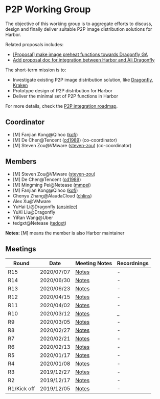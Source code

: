 # P2P Working Group

The objective of this working group is to aggregate efforts to discuss, design and finally deliver suitable P2P image distribution solutions for Harbor.

Related proposals includes:

- [[Proposal] make image preheat functions towards Dragonfly GA](https://github.com/goharbor/harbor/issues/7722)
- [Add proposal doc for integration between Harbor and Ali Dragonfly](https://github.com/goharbor/community/pull/13)

The short-term mission is to:

- Investigate existing P2P image distribution solution, like [Dragonfly](https://github.com/dragonflyoss/Dragonfly), [Kraken](https://github.com/uber/kraken)
- Prototype design of P2P distribution for Harbor
- Deliver the minimal set of P2P functions in Harbor

For more details, check the [P2P integration roadmap](https://docs.google.com/document/d/1Lc54kMXRi23dU_TDIljxEcmuN_gux6dqp6Rur7mCess/edit?usp=sharing).

## Coordinator
* [M] Fanjian Kong@Qihoo ([kofj](https://github.com/kofj))
* [M] De Chen@Tencent ([cd1989](https://github.com/cd1989)) (co-coordinator)
* [M] Steven Zou@VMware ([steven-zou](https://github.com/steven-zou)) (co-coordinator)

## Members

* [M] Steven Zou@VMware ([steven-zou](https://github.com/steven-zou))
* [M] De Chen@Tencent ([cd1989](https://github.com/cd1989))
* [M] Mingming Pei@Netease ([mmpei](https://github.com/mmpei))
* [M] Fanjian Kong@Qihoo ([kofj](https://github.com/kofj))
* Chenyu Zhang@AlaudaCloud ([chlins](https://github.com/chlins))
* Alex Xu@VMware
* YuHai Li@Dragonfly ([ansinlee](https://github.com/ansinlee))
* YuXi Liu@Dragonfly
* YiRan Wang@Uber
* tedgxt@Netease ([tedgxt](https://github.com/tedgxt))

**Notes:** [M] means the member is also Harbor maintainer

## Meetings

|  Round | Date | Meeting Notes | Recordnings |
|--------|------|---------------|-------------|
| R15 | 2020/07/07 | [Notes](https://docs.google.com/document/d/1lQSqVNiDhontnrwqMsRj4Dk1ZfnJK8ulDKKotbAjZTU/edit?usp=sharing) | - |
| R14 | 2020/06/30 | [Notes](https://docs.google.com/document/d/1gkgT97O_l-ncso82grUhz_0FNAXH-LFuigI7-mWjZms/edit?usp=sharing) | - |
| R13 | 2020/06/23 | [Notes](https://docs.google.com/document/d/1Y5vO7gIDgAk7DPo0Ezr-t2DSlFo6EoT6-xdHIFtDZlc/edit?usp=sharing) | - |
| R12 | 2020/04/15 | [Notes](https://docs.google.com/document/d/1AEapk2CIrfZJDj6p1kH3kV3mUuQWFi452paGNrYRg-g/edit?usp=sharing) | - |
| R11 | 2020/04/02 | [Notes](https://docs.google.com/document/d/1m6SeRP_zNnWO5Iyqk-4mG_MGjBdP7x58q2Aiks_5SxY/edit?usp=sharing) | - |
| R10 | 2020/03/12 | [Notes](https://docs.google.com/document/d/1jJqGGqvnDA-SZC2CaHNqQ8caifL6fxl7sGrMGjRN53o/edit?usp=sharing) | _ |
| R9 | 2020/03/05 | [Notes](https://docs.google.com/document/d/1vtmqxIDR-2EJ_4Kx_Kyg1YXvUu32Z8wku1miUvid5Rc/edit?usp=sharing) | - |
| R8 | 2020/02/27 | [Notes](https://docs.google.com/document/d/1RKwO5Mqc-qbhv8yH-7WQnjD_OLprBiFtuQNXYbqr9hI/edit?usp=sharing) | - |
| R7 | 2020/02/21 | [Notes](https://docs.google.com/document/d/1AFC2TW5yyW3wWQJrpabt2Pi4OjBH2Mr-I2ROyt746e8/edit?usp=sharing) | - |
| R6 | 2020/02/13 | [Notes](https://docs.google.com/document/d/1CGz2rnmx0g8YXkbI4C5uTb9bSfUsup94wGUFcni0w1M/edit?usp=sharing) | - |
| R5 | 2020/01/17 | [Notes](https://docs.google.com/document/d/1ltUOG42GsDnGpx0lrmhCOjkUOJGsrQy3B1_H_8TZwTg/edit?usp=sharing) | - |
| R4 | 2020/01/08 | [Notes](https://docs.google.com/document/d/1f2SvLclRTb4nHD2kz3tk1T-3PUiJeTW2bmHb8SkExmc/edit?usp=sharing)| - |
| R3 | 2019/12/27 | [Notes](https://docs.google.com/document/d/14prZGVqWodXnxoKKCOJHwd7ziwzJwtJW_oSa4FZRc6I/edit?usp=sharing) | - |
| R2 | 2019/12/17 | [Notes](https://docs.google.com/document/d/1iefPjzcCvX8k1cA1pSm0JWgDZwfnXUOy-fbKuzY81RM/edit?usp=sharing) | - |
| R1/Kick off | 2019/12/05 | [Notes](https://docs.google.com/document/d/1M_zJj8biOZm6fWj2O3N7I8k-E1hwVo1DbvOm-v1gVWE/edit?usp=sharing) | - |
